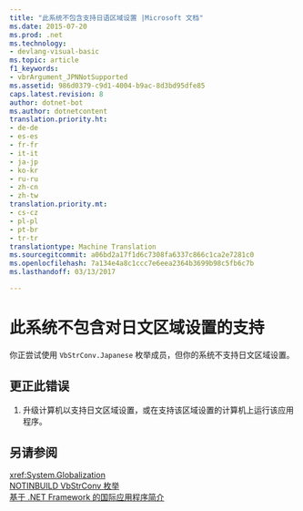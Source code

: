 ```yaml
---
title: "此系统不包含支持日语区域设置 |Microsoft 文档"
ms.date: 2015-07-20
ms.prod: .net
ms.technology:
- devlang-visual-basic
ms.topic: article
f1_keywords:
- vbrArgument_JPNNotSupported
ms.assetid: 986d0379-c9d1-4004-b9ac-8d3bd95dfe85
caps.latest.revision: 8
author: dotnet-bot
ms.author: dotnetcontent
translation.priority.ht:
- de-de
- es-es
- fr-fr
- it-it
- ja-jp
- ko-kr
- ru-ru
- zh-cn
- zh-tw
translation.priority.mt:
- cs-cz
- pl-pl
- pt-br
- tr-tr
translationtype: Machine Translation
ms.sourcegitcommit: a06bd2a17f1d6c7308fa6337c866c1ca2e7281c0
ms.openlocfilehash: 7a134e4a8c1ccc7e6eea2364b3699b98c5fb6c7b
ms.lasthandoff: 03/13/2017

---
```

# <a name="this-system-does-not-contain-support-for-the-japanese-locale"></a>此系统不包含对日文区域设置的支持
你正尝试使用 `VbStrConv.Japanese` 枚举成员，但你的系统不支持日文区域设置。  
  
## <a name="to-correct-this-error"></a>更正此错误  
  
1.  升级计算机以支持日文区域设置，或在支持该区域设置的计算机上运行该应用程序。  
  
## <a name="see-also"></a>另请参阅  
 <xref:System.Globalization>   
 [NOTINBUILD VbStrConv 枚举](http://msdn.microsoft.com/en-us/59f83dd9-6361-47df-a836-02ba9d4cb936)   
 [基于 .NET Framework 的国际应用程序简介](https://docs.microsoft.com/visualstudio/ide/introduction-to-international-applications-based-on-the-dotnet-framework)
